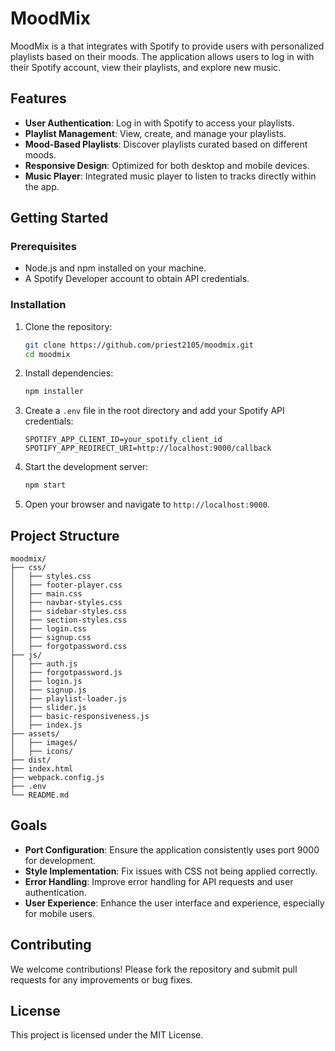 # MoodMix

MoodMix is a that integrates with Spotify to provide users with personalized playlists based on their moods. The application allows users to log in with their Spotify account, view their playlists, and explore new music.

## Features

- **User Authentication**: Log in with Spotify to access your playlists.
- **Playlist Management**: View, create, and manage your playlists.
- **Mood-Based Playlists**: Discover playlists curated based on different moods.
- **Responsive Design**: Optimized for both desktop and mobile devices.
- **Music Player**: Integrated music player to listen to tracks directly within the app.

## Getting Started

### Prerequisites

- Node.js and npm installed on your machine.
- A Spotify Developer account to obtain API credentials.

### Installation

1. Clone the repository:
   ```bash
   git clone https://github.com/priest2105/moodmix.git
   cd moodmix
   ```

2. Install dependencies:
   ```bash
   npm installer
   ```

3. Create a `.env` file in the root directory and add your Spotify API credentials:
   ```env
   SPOTIFY_APP_CLIENT_ID=your_spotify_client_id
   SPOTIFY_APP_REDIRECT_URI=http://localhost:9000/callback
   ```

4. Start the development server:
   ```bash
   npm start
   ```

5. Open your browser and navigate to `http://localhost:9000`.

## Project Structure

```
moodmix/
├── css/
│   ├── styles.css
│   ├── footer-player.css
│   ├── main.css
│   ├── navbar-styles.css
│   ├── sidebar-styles.css
│   ├── section-styles.css
│   ├── login.css
│   ├── signup.css
│   ├── forgotpassword.css
├── js/
│   ├── auth.js
│   ├── forgotpassword.js
│   ├── login.js
│   ├── signup.js
│   ├── playlist-loader.js
│   ├── slider.js
│   ├── basic-responsiveness.js
│   ├── index.js
├── assets/
│   ├── images/
│   ├── icons/
├── dist/
├── index.html
├── webpack.config.js
├── .env
└── README.md
```

## Goals

- **Port Configuration**: Ensure the application consistently uses port 9000 for development.
- **Style Implementation**: Fix issues with CSS not being applied correctly.
- **Error Handling**: Improve error handling for API requests and user authentication.
- **User Experience**: Enhance the user interface and experience, especially for mobile users.

## Contributing

We welcome contributions! Please fork the repository and submit pull requests for any improvements or bug fixes.

## License

This project is licensed under the MIT License.
